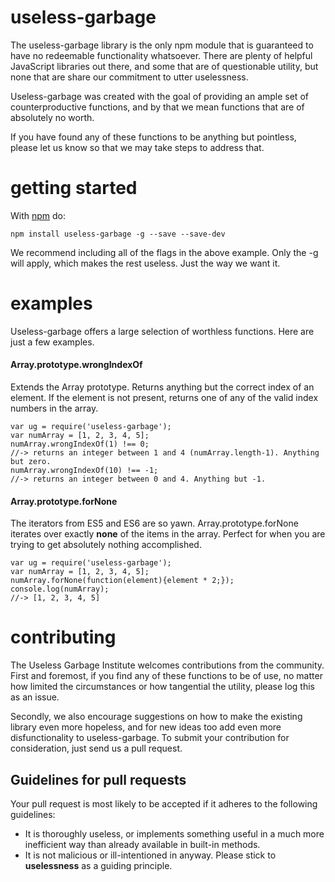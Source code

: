 # useless-garbage

The useless-garbage library is the only npm module that is guaranteed to have no redeemable functionality whatsoever. There are plenty of helpful JavaScript libraries out there, and some that are of questionable utility, but none that are share our commitment to utter uselessness. 

Useless-garbage was created with the goal of providing an ample set of counterproductive functions, and by that we mean functions that are of absolutely no worth.

If you have found any of these functions to be anything but pointless, please let us know so that we may take steps to address that.

# getting started
With [npm](http://npmjs.org) do:

```
npm install useless-garbage -g --save --save-dev
```

We recommend including all of the flags in the above example. Only the -g will apply, which makes the rest useless. Just the way we want it.


# examples

Useless-garbage offers a large selection of worthless functions. Here are just a few examples. 

#### Array.prototype.wrongIndexOf
Extends the Array prototype. Returns anything but the correct index of an element. If the element is not present, returns one of any of the valid index numbers in the array.

```
var ug = require('useless-garbage');
var numArray = [1, 2, 3, 4, 5];
numArray.wrongIndexOf(1) !== 0;
//-> returns an integer between 1 and 4 (numArray.length-1). Anything but zero.
numArray.wrongIndexOf(10) !== -1;
//-> returns an integer between 0 and 4. Anything but -1.
```

#### Array.prototype.forNone

The iterators from ES5 and ES6 are so yawn. Array.prototype.forNone iterates over exactly **none** of the items in the array. Perfect for when you are trying to get absolutely nothing accomplished.

```
var ug = require('useless-garbage');
var numArray = [1, 2, 3, 4, 5];
numArray.forNone(function(element){element * 2;});
console.log(numArray);
//-> [1, 2, 3, 4, 5]
```

# contributing
The Useless Garbage Institute welcomes contributions from the community. First and foremost, if you find any of these functions to be of use, no matter how limited the circumstances or how tangential the utility, please log this as an issue. 

Secondly, we also encourage suggestions on how to make the existing library even more hopeless, and for new ideas too add even more disfunctionality to useless-garbage. To submit your contribution for consideration, just send us a pull request.

## Guidelines for pull requests
Your pull request is most likely to be accepted if it adheres to the following guidelines:
* It is thoroughly useless, or implements something useful in a much more inefficient way than already available in built-in methods.
* It is not malicious or ill-intentioned in anyway. Please stick to **uselessness** as a guiding principle.